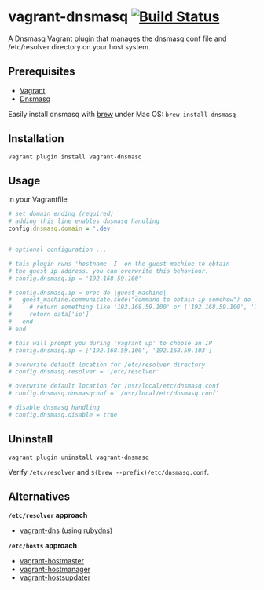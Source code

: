 # vagrant-dnsmasq [![Build Status](https://travis-ci.org/mattes/vagrant-dnsmasq.png?branch=master)](https://travis-ci.org/mattes/vagrant-dnsmasq)

A Dnsmasq Vagrant plugin that manages the dnsmasq.conf file and /etc/resolver directory on your host system.

## Prerequisites
 * [Vagrant](http://www.vagrantup.com)
 * [Dnsmasq](http://www.thekelleys.org.uk/dnsmasq/doc.html) 

Easily install dnsmasq with [brew](http://mxcl.github.io/homebrew/) under Mac OS:
 ```brew install dnsmasq```


## Installation
```
vagrant plugin install vagrant-dnsmasq
```

## Usage
in your Vagrantfile
```ruby
# set domain ending (required)
# adding this line enables dnsmasq handling
config.dnsmasq.domain = '.dev'


# optional configuration ...

# this plugin runs 'hostname -I' on the guest machine to obtain
# the guest ip address. you can overwrite this behaviour.
# config.dnsmasq.ip = '192.168.59.100'

# config.dnsmasq.ip = proc do |guest_machine| 
#   guest_machine.communicate.sudo("command to obtain ip somehow") do |type, data| 
#     # return something like '192.168.59.100' or ['192.168.59.100', '192.168.59.103']
#     return data['ip']
#   end
# end

# this will prompt you during 'vagrant up' to choose an IP
# config.dnsmasq.ip = ['192.168.59.100', '192.168.59.103']

# overwrite default location for /etc/resolver directory
# config.dnsmasq.resolver = '/etc/resolver'

# overwrite default location for /usr/local/etc/dnsmasq.conf
# config.dnsmasq.dnsmasqconf = '/usr/local/etc/dnsmasq.conf'

# disable dnsmasq handling
# config.dnsmasq.disable = true
```

## Uninstall
```
vagrant plugin uninstall vagrant-dnsmasq
```

Verify ```/etc/resolver``` and ```$(brew --prefix)/etc/dnsmasq.conf```.


## Alternatives

__`/etc/resolver` approach__
* [vagrant-dns](https://github.com/BerlinVagrant/vagrant-dns) (using [rubydns](http://www.codeotaku.com/projects/rubydns/index.en))

__`/etc/hosts` approach__
* [vagrant-hostmaster](https://github.com/mosaicxm/vagrant-hostmaster)
* [vagrant-hostmanager](https://github.com/smdahlen/vagrant-hostmanager)
* [vagrant-hostsupdater](https://github.com/cogitatio/vagrant-hostsupdater)
